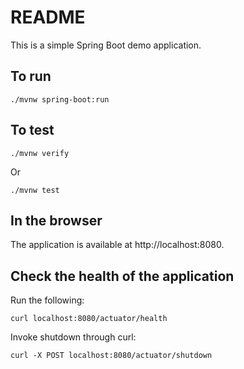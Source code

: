 # README

This is a simple Spring Boot demo application. 

## To run
```shell
./mvnw spring-boot:run
```

## To test
```shell
./mvnw verify
```

Or
```shell
./mvnw test
```

## In the browser
The application is available at http://localhost:8080. 

## Check the health of the application
Run the following:
```shell
curl localhost:8080/actuator/health
```

Invoke shutdown through curl:
```shell
curl -X POST localhost:8080/actuator/shutdown
```
